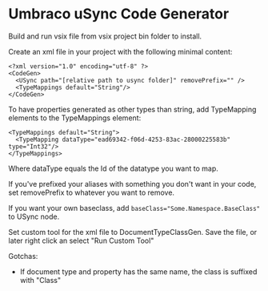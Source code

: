 # Umbraco uSync Code Generator

Build and run vsix file from vsix project bin folder to install.

Create an xml file in your project with the following minimal content:

    <?xml version="1.0" encoding="utf-8" ?>
    <CodeGen>
      <USync path="[relative path to usync folder]" removePrefix="" />
      <TypeMappings default="String"/>
    </CodeGen>

To have properties generated as other types than string,
add TypeMapping elements to the TypeMappings element:

    <TypeMappings default="String">
      <TypeMapping dataType="ead69342-f06d-4253-83ac-28000225583b" type="Int32"/>
    </TypeMappings>

Where dataType equals the Id of the datatype you want to map.

If you've prefixed your aliases with something you don't want in your code,
set removePrefix to whatever you want to remove.

If you want your own baseclass, add `baseClass="Some.Namespace.BaseClass"` to USync node.

Set custom tool for the xml file to DocumentTypeClassGen.
Save the file, or later right click an select "Run Custom Tool"

Gotchas:
* If document type and property has the same name,
    the class is suffixed with "Class"